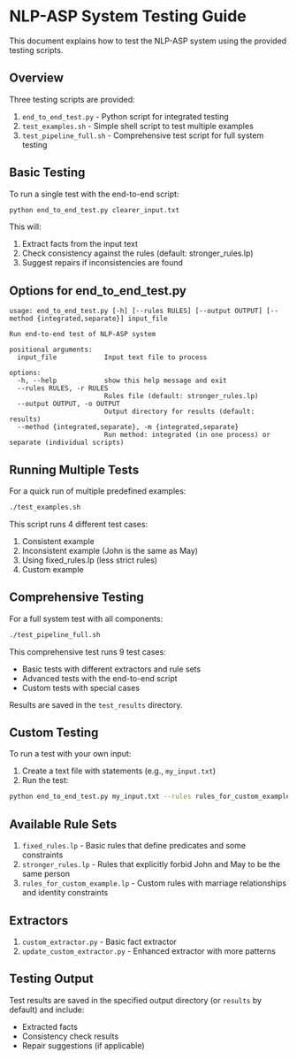 # NLP-ASP System Testing Guide

This document explains how to test the NLP-ASP system using the provided testing scripts.

## Overview

Three testing scripts are provided:
1. `end_to_end_test.py` - Python script for integrated testing
2. `test_examples.sh` - Simple shell script to test multiple examples
3. `test_pipeline_full.sh` - Comprehensive test script for full system testing

## Basic Testing

To run a single test with the end-to-end script:

```bash
python end_to_end_test.py clearer_input.txt
```

This will:
1. Extract facts from the input text
2. Check consistency against the rules (default: stronger_rules.lp)
3. Suggest repairs if inconsistencies are found

## Options for end_to_end_test.py

```
usage: end_to_end_test.py [-h] [--rules RULES] [--output OUTPUT] [--method {integrated,separate}] input_file

Run end-to-end test of NLP-ASP system

positional arguments:
  input_file            Input text file to process

options:
  -h, --help            show this help message and exit
  --rules RULES, -r RULES
                        Rules file (default: stronger_rules.lp)
  --output OUTPUT, -o OUTPUT
                        Output directory for results (default: results)
  --method {integrated,separate}, -m {integrated,separate}
                        Run method: integrated (in one process) or separate (individual scripts)
```

## Running Multiple Tests

For a quick run of multiple predefined examples:

```bash
./test_examples.sh
```

This script runs 4 different test cases:
1. Consistent example
2. Inconsistent example (John is the same as May)
3. Using fixed_rules.lp (less strict rules)
4. Custom example

## Comprehensive Testing

For a full system test with all components:

```bash
./test_pipeline_full.sh
```

This comprehensive test runs 9 test cases:
- Basic tests with different extractors and rule sets
- Advanced tests with the end-to-end script
- Custom tests with special cases

Results are saved in the `test_results` directory.

## Custom Testing

To run a test with your own input:

1. Create a text file with statements (e.g., `my_input.txt`)
2. Run the test:
```bash
python end_to_end_test.py my_input.txt --rules rules_for_custom_example.lp
```

## Available Rule Sets

1. `fixed_rules.lp` - Basic rules that define predicates and some constraints
2. `stronger_rules.lp` - Rules that explicitly forbid John and May to be the same person
3. `rules_for_custom_example.lp` - Custom rules with marriage relationships and identity constraints

## Extractors

1. `custom_extractor.py` - Basic fact extractor
2. `update_custom_extractor.py` - Enhanced extractor with more patterns

## Testing Output

Test results are saved in the specified output directory (or `results` by default) and include:
- Extracted facts
- Consistency check results
- Repair suggestions (if applicable) 